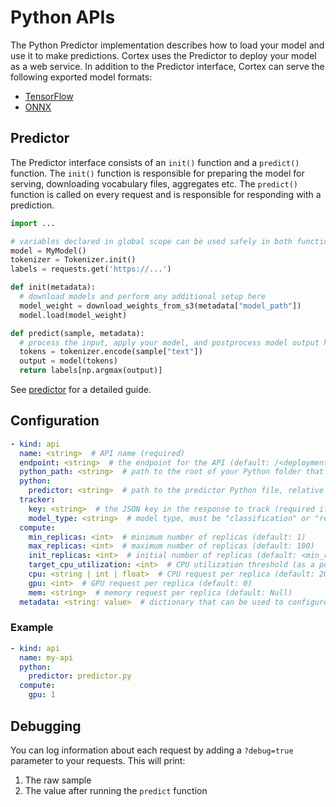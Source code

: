 # Python APIs

The Python Predictor implementation describes how to load your model and use it to make predictions. Cortex uses the Predictor to deploy your model as a web service. In addition to the Predictor interface, Cortex can serve the following exported model formats:

- [TensorFlow](tensorflow.md)
- [ONNX](onnx.md)

## Predictor

The Predictor interface consists of an `init()` function and a `predict()` function. The `init()` function is responsible for preparing the model for serving, downloading vocabulary files, aggregates etc. The `predict()` function is called on every request and is responsible for responding with a prediction.

```python
import ...

# variables declared in global scope can be used safely in both functions (one replica handles one request at a time)
model = MyModel()
tokenizer = Tokenizer.init()
labels = requests.get('https://...')

def init(metadata):
  # download models and perform any additional setup here
  model_weight = download_weights_from_s3(metadata["model_path"])
  model.load(model_weight)

def predict(sample, metadata):
  # process the input, apply your model, and postprocess model output here
  tokens = tokenizer.encode(sample["text"])
  output = model(tokens)
  return labels[np.argmax(output)]
```

See [predictor](./predictor.md) for a detailed guide.

## Configuration

```yaml
- kind: api
  name: <string>  # API name (required)
  endpoint: <string>  # the endpoint for the API (default: /<deployment_name>/<api_name>)
  python_path: <string>  # path to the root of your Python folder that will be appended to PYTHONPATH (default: folder containing cortex.yaml)
  python:
    predictor: <string>  # path to the predictor Python file, relative to the Cortex root (required)
  tracker:
    key: <string>  # the JSON key in the response to track (required if the response payload is a JSON object)
    model_type: <string>  # model type, must be "classification" or "regression" (required)
  compute:
    min_replicas: <int>  # minimum number of replicas (default: 1)
    max_replicas: <int>  # maximum number of replicas (default: 100)
    init_replicas: <int>  # initial number of replicas (default: <min_replicas>)
    target_cpu_utilization: <int>  # CPU utilization threshold (as a percentage) to trigger scaling (default: 80)
    cpu: <string | int | float>  # CPU request per replica (default: 200m)
    gpu: <int>  # GPU request per replica (default: 0)
    mem: <string>  # memory request per replica (default: Null)
  metadata: <string: value>  # dictionary that can be used to configure custom values (optional)
```

### Example

```yaml
- kind: api
  name: my-api
  python:
    predictor: predictor.py
  compute:
    gpu: 1
```

## Debugging

You can log information about each request by adding a `?debug=true` parameter to your requests. This will print:

1. The raw sample
2. The value after running the `predict` function
